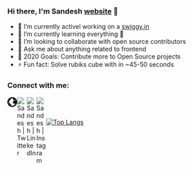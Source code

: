 ### Hi there, I'm Sandesh [website] 👋

- 🔭 I’m currently activel working on a [swiggy.in][swiggy]
- 🌱 I’m currently learning everything 🤣
- 👯 I’m looking to collaborate with open source contributors
- 💬 Ask me about anything related to frontend
- 🥅 2020 Goals: Contribute more to Open Source projects
- ⚡ Fun fact: Solve rubiks cube with in ~45-50 seconds


### Connect with me:

[<img align="left" alt="sandeshd.tech" width="22px" src="https://raw.githubusercontent.com/iconic/open-iconic/master/svg/globe.svg" />][website]
[<img align="left" alt="Sandesh | Twitter" width="22px" src="https://cdn.jsdelivr.net/npm/simple-icons@v3/icons/twitter.svg" />][twitter]
[<img align="left" alt="Sandesh | LinkedIn" width="22px" src="https://cdn.jsdelivr.net/npm/simple-icons@v3/icons/linkedin.svg" />][linkedin]
[<img align="left" alt="Sandesh | Instagram" width="22px" src="https://cdn.jsdelivr.net/npm/simple-icons@v3/icons/instagram.svg" />][instagram]

<br />
<br />

[![Top Langs](https://github-readme-stats.vercel.app/api/top-langs/?username=anuraghazra&hide=glsl)](https://github.com/anuraghazra/github-readme-stats)

<br />
<br />
<br />

[website]: http://sandeshd.tech
[swiggy]: https://swiggy.in
[twitter]: https://twitter.com/sandydamy
[instagram]: https://instagram.com/sandydamy
[linkedin]: https://www.linkedin.com/in/sandeshdamkondwar
